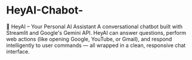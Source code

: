# HeyAI-Chabot-
🧠 HeyAI – Your Personal AI Assistant A conversational chatbot built with Streamlit and Google's Gemini API. HeyAI can answer questions, perform web actions (like opening Google, YouTube, or Gmail), and respond intelligently to user commands — all wrapped in a clean, responsive chat interface.

